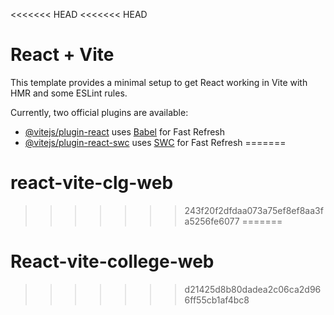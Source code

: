 <<<<<<< HEAD
<<<<<<< HEAD
# React + Vite

This template provides a minimal setup to get React working in Vite with HMR and some ESLint rules.

Currently, two official plugins are available:

- [@vitejs/plugin-react](https://github.com/vitejs/vite-plugin-react/blob/main/packages/plugin-react/README.md) uses [Babel](https://babeljs.io/) for Fast Refresh
- [@vitejs/plugin-react-swc](https://github.com/vitejs/vite-plugin-react-swc) uses [SWC](https://swc.rs/) for Fast Refresh
=======
# react-vite-clg-web
>>>>>>> 243f20f2dfdaa073a75ef8ef8aa3fa5256fe6077
=======
# React-vite-college-web
>>>>>>> d21425d8b80dadea2c06ca2d966ff55cb1af4bc8
